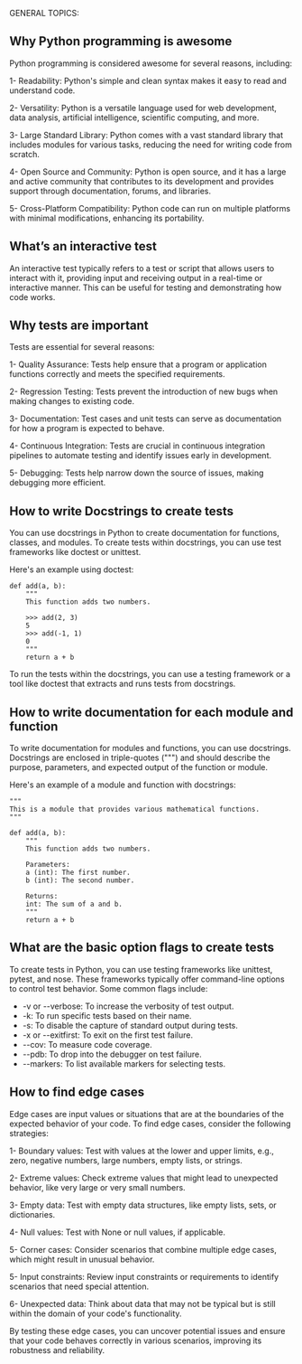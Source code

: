 GENERAL TOPICS:

## Why Python programming is awesome

Python programming is considered awesome for several reasons, including:

1- Readability: Python's simple and clean syntax makes it easy to read and understand code.

2- Versatility: Python is a versatile language used for web development, data analysis, artificial intelligence, scientific computing, and more.

3- Large Standard Library: Python comes with a vast standard library that includes modules for various tasks, reducing the need for writing code from scratch.

4- Open Source and Community: Python is open source, and it has a large and active community that contributes to its development and provides support through documentation, forums, and libraries.

5- Cross-Platform Compatibility: Python code can run on multiple platforms with minimal modifications, enhancing its portability.

## What’s an interactive test

An interactive test typically refers to a test or script that allows users to interact with it, providing input and receiving output in a real-time or interactive manner. This can be useful for testing and demonstrating how code works.

## Why tests are important

Tests are essential for several reasons:

1- Quality Assurance: Tests help ensure that a program or application functions correctly and meets the specified requirements.

2- Regression Testing: Tests prevent the introduction of new bugs when making changes to existing code.

3- Documentation: Test cases and unit tests can serve as documentation for how a program is expected to behave.

4- Continuous Integration: Tests are crucial in continuous integration pipelines to automate testing and identify issues early in development.

5- Debugging: Tests help narrow down the source of issues, making debugging more efficient.

## How to write Docstrings to create tests

You can use docstrings in Python to create documentation for functions, classes, and modules. To create tests within docstrings, you can use test frameworks like doctest or unittest.

Here's an example using doctest:

    def add(a, b):
        """
        This function adds two numbers.

        >>> add(2, 3)
        5
        >>> add(-1, 1)
        0
        """
        return a + b

To run the tests within the docstrings, you can use a testing framework or a tool like doctest that extracts and runs tests from docstrings.

## How to write documentation for each module and function

To write documentation for modules and functions, you can use docstrings. Docstrings are enclosed in triple-quotes (""") and should describe the purpose, parameters, and expected output of the function or module.

Here's an example of a module and function with docstrings:

    """
    This is a module that provides various mathematical functions.
    """

    def add(a, b):
        """
        This function adds two numbers.

        Parameters:
        a (int): The first number.
        b (int): The second number.

        Returns:
        int: The sum of a and b.
        """
        return a + b

## What are the basic option flags to create tests

To create tests in Python, you can use testing frameworks like unittest, pytest, and nose. These frameworks typically offer command-line options to control test behavior. Some common flags include:

- -v or --verbose: To increase the verbosity of test output.
- -k: To run specific tests based on their name.
- -s: To disable the capture of standard output during tests.
- -x or --exitfirst: To exit on the first test failure.
- --cov: To measure code coverage.
- --pdb: To drop into the debugger on test failure.
- --markers: To list available markers for selecting tests.

## How to find edge cases

Edge cases are input values or situations that are at the boundaries of the expected behavior of your code. To find edge cases, consider the following strategies:

1- Boundary values: Test with values at the lower and upper limits, e.g., zero, negative numbers, large numbers, empty lists, or strings.

2- Extreme values: Check extreme values that might lead to unexpected behavior, like very large or very small numbers.

3- Empty data: Test with empty data structures, like empty lists, sets, or dictionaries.

4- Null values: Test with None or null values, if applicable.

5- Corner cases: Consider scenarios that combine multiple edge cases, which might result in unusual behavior.

5- Input constraints: Review input constraints or requirements to identify scenarios that need special attention.

6- Unexpected data: Think about data that may not be typical but is still within the domain of your code's functionality.

By testing these edge cases, you can uncover potential issues and ensure that your code behaves correctly in various scenarios, improving its robustness and reliability.
